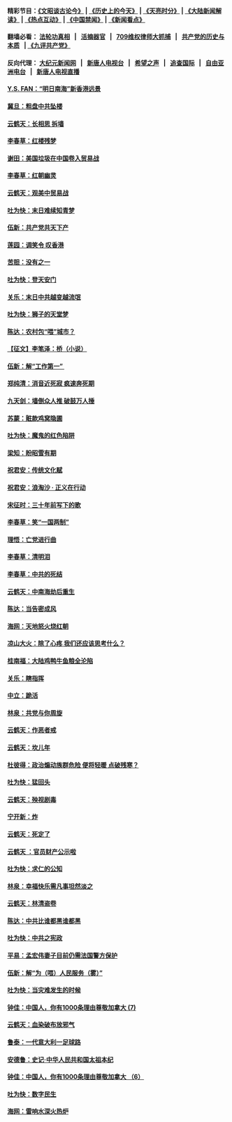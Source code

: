 #### 精彩节目：[《文昭谈古论今》](http://134.209.198.168/wenzhao) | [《历史上的今天》](http://134.209.198.168/today-in-history) | [《天亮时分》](http://134.209.198.168/tianliang) | [《大陆新闻解读》](http://134.209.198.168/ntdtv-comedy) | [《热点互动》](http://134.209.198.168/ntdtv-rdhd)  | [《中国禁闻》](http://134.209.198.168/ntdtv-news) | [《新闻看点》](http://134.209.198.168/news-insight) 

  #### 翻墙必看： [法轮功真相](http://134.209.198.168:10000/videos/truth.html) &nbsp;&nbsp;|&nbsp;&nbsp; [活摘器官](http://134.209.198.168:10000/videos/res/Organs/) &nbsp;&nbsp;|&nbsp;&nbsp; [709维权律师大抓捕](http://134.209.198.168:10000/videos/709/) &nbsp;&nbsp;|&nbsp;&nbsp; [共产党的历史与本质](http://134.209.198.168:10000/videos/ccp.html) &nbsp;&nbsp;| [《九评共产党》](http://134.209.198.168:10000/videos/jiuping/) 

#### 反向代理： [大纪元新闻网](http://134.209.198.168:10080/) &nbsp;&nbsp;|&nbsp;&nbsp; [新唐人电视台](http://134.209.198.168:8000/) &nbsp;&nbsp;|&nbsp;&nbsp; [希望之声](http://134.209.198.168:8200/) &nbsp;&nbsp;|&nbsp;&nbsp; [追查国际](http://134.209.198.168:10010/) &nbsp;&nbsp;|&nbsp;&nbsp; [自由亚洲电台](http://134.209.198.168:9800/) &nbsp;&nbsp;|&nbsp;&nbsp; [新唐人电视直播](http://134.209.198.168/) 

#### [Y.S. FAN：“明日南海”新香港远景](../pages/nsc993/n11189809.md?t=04160817) 

#### [冀旦：粗盘中共坠楼](../pages/nsc993/n11188872.md?t=04160817) 

#### [云鹤天：长相思 拆墙](../pages/nsc993/n11187494.md?t=04160817) 

#### [李春草：红楼残梦](../pages/nsc993/n11187468.md?t=04160817) 

#### [谢田：美国垃圾在中国卷入贸易战](../pages/nsc993/n11184083.md?t=04160817) 

#### [李春草：红朝幽灵](../pages/nsc993/n11186717.md?t=04160817) 

#### [云鹤天：观美中贸易战](../pages/nsc993/n11184252.md?t=04160817) 

#### [吐为快：末日难续知青梦](../pages/nsc993/n11183957.md?t=04160817) 

#### [伍新：共产党共天下产](../pages/nsc993/n11183941.md?t=04160817) 

#### [莲园：调笑令 叹香港](../pages/nsc993/n11183930.md?t=04160817) 

#### [苦胆：没有之一](../pages/nsc993/n11183909.md?t=04160817) 

#### [吐为快：登天安门](../pages/nsc993/n11183895.md?t=04160817) 

#### [关乐：末日中共越变越流氓](../pages/nsc993/n11183026.md?t=04160817) 

#### [吐为快：狮子的天堂梦](../pages/nsc993/n11179854.md?t=04160817) 

#### [陈达：农村包“喂”城市？](../pages/nsc993/n11179736.md?t=04160817) 

#### [【征文】李笔泽：桥（小说）](../pages/nsc993/n11176272.md?t=04160817) 

#### [伍新：解“工作第一” ](../pages/nsc993/n11177502.md?t=04160817) 

#### [郑纯清：消音近死寂 疯速奔死期](../pages/nsc993/n11177476.md?t=04160817) 

#### [九天剑：墙倒众人推 破鼓万人捶](../pages/nsc993/n11177298.md?t=04160817) 

#### [苏蒙：赃款鸡窝隐圃](../pages/nsc993/n11176885.md?t=04160817) 

#### [吐为快：魔鬼的红色陷阱](../pages/nsc993/n11176784.md?t=04160817) 

#### [梁知：盼昭雪有期](../pages/nsc993/n11169958.md?t=04160817) 

#### [祝君安：传统文化赋](../pages/nsc993/n11170005.md?t=04160817) 

#### [祝君安：浪淘沙 · 正义在行动](../pages/nsc993/n11169630.md?t=04160817) 

#### [宋征时：三十年前写下的歌](../pages/nsc993/n11167464.md?t=04160817) 

#### [李春草：笑“一国两制”](../pages/nsc993/n11166464.md?t=04160817) 

#### [理悟：亡党进行曲](../pages/nsc993/n11166408.md?t=04160817) 

#### [李春草：清明泪](../pages/nsc993/n11166366.md?t=04160817) 

#### [李春草：中共的死结](../pages/nsc993/n11163899.md?t=04160817) 

#### [云鹤天：中南海劫后重生](../pages/nsc993/n11163802.md?t=04160817) 

#### [陈达：当告密成风](../pages/nsc993/n11163785.md?t=04160817) 

#### [海网：天地怒火烧红朝](../pages/nsc993/n11163149.md?t=04160817) 

#### [凉山大火：除了心疼 我们还应该思考什么？](../pages/nsc993/n11162968.md?t=04160817) 

#### [桂南福：大陆鸡鸭牛鱼粮全沦陷](../pages/nsc993/n11161942.md?t=04160817) 

#### [关乐：瞎指挥](../pages/nsc993/n11161140.md?t=04160817) 

#### [中立：跪活](../pages/nsc993/n11161075.md?t=04160817) 

#### [林泉：共党与你周旋](../pages/nsc993/n11158672.md?t=04160817) 

#### [云鹤天：作恶者戒](../pages/nsc993/n11158396.md?t=04160817) 

#### [云鹤天：坎儿年](../pages/nsc993/n11156420.md?t=04160817) 

#### [杜彼得：政治煽动族群危险 便将轻暖 点破残寒？](../pages/nsc993/n11154799.md?t=04160817) 

#### [吐为快：猛回头](../pages/nsc993/n11154119.md?t=04160817) 

#### [云鹤天：殃视剧毒](../pages/nsc993/n11153926.md?t=04160817) 

#### [宁开新：炸](../pages/nsc993/n11153651.md?t=04160817) 

#### [云鹤天：死定了](../pages/nsc993/n11153641.md?t=04160817) 

#### [云鹤天 ：官员财产公示啦](../pages/nsc993/n11152115.md?t=04160817) 

#### [吐为快：求仁的公知](../pages/nsc993/n11151976.md?t=04160817) 

#### [林泉：幸福快乐需凡事坦然淡之](../pages/nsc993/n11151970.md?t=04160817) 

#### [云鹤天：林清盗卷](../pages/nsc993/n11150451.md?t=04160817) 

#### [陈达：中共比谁都黑谁都黑](../pages/nsc993/n11147658.md?t=04160817) 

#### [吐为快：中共之宪政](../pages/nsc993/n11147635.md?t=04160817) 

#### [平易：孟宏伟妻子目前仍需法国警方保护](../pages/nsc993/n11144802.md?t=04160817) 

#### [伍新：解“为（喂）人民服务（雾）”](../pages/nsc993/n11144605.md?t=04160817) 

#### [吐为快：当灾难发生的时候](../pages/nsc993/n11142428.md?t=04160817) 

#### [钟佳：中国人，你有1000条理由尊敬加拿大  (7)](../pages/nsc993/n11132433.md?t=04160817) 

#### [云鹤天：血染破布放邪气](../pages/nsc993/n11141988.md?t=04160817) 

#### [鲁泰：一代意大利一足球路](../pages/nsc993/n11141934.md?t=04160817) 

#### [安德鲁：史记·中华人民共和国太祖本纪](../pages/nsc993/n11141792.md?t=04160817) 

#### [钟佳：中国人，你有1000条理由尊敬加拿大 （6）](../pages/nsc993/n11128314.md?t=04160817) 

#### [吐为快：数字民生](../pages/nsc993/n11139755.md?t=04160817) 

#### [海网：雷响水深火热炉](../pages/nsc993/n11139261.md?t=04160817) 

